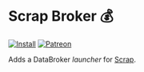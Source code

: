 # Scrap Broker :moneybag:
[![Install](http://img.shields.io/badge/install-curseforge-484266)](https://www.curseforge.com/wow/addons/scrap-broker/files)
[![Patreon](http://img.shields.io/badge/donate-patreon-ff4d42)](https://www.patreon.com/jaliborc)

Adds a DataBroker _launcher_ for [Scrap](https://github.com/Jaliborc/Scrap).
